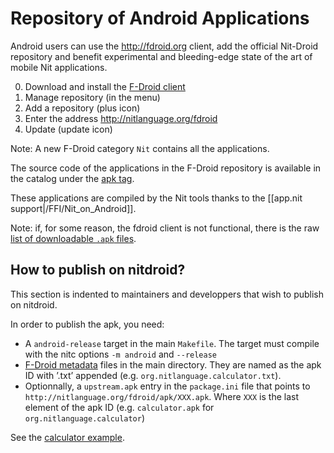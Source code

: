 # Repository of Android Applications

Android users can use the <http://fdroid.org> client, add the official Nit-Droid repository and benefit experimental and bleeding-edge state of the art of mobile Nit applications.

0. Download and install the [F-Droid client](https://f-droid.org/FDroid.apk)
1. Manage repository (in the menu)
2. Add a repository (plus icon)
3. Enter the address <http://nitlanguage.org/fdroid>
4. Update (update icon)

Note: A new F-Droid category `Nit` contains all the applications.

The source code of the applications in the F-Droid repository is available in the catalog under the [apk tag](http://nitlanguage.org/catalog/index.html#tag_apk).

These applications are compiled by the Nit tools thanks to the [[app.nit support|/FFI/Nit_on_Android]].

Note: if, for some reason, the fdroid client is not functional, there is the raw [list of downloadable `.apk` files](list.html).

## How to publish on nitdroid?

This section is indented to maintainers and developpers that wish to publish on nitdroid.

In order to publish the apk, you need:

* A `android-release` target in the main `Makefile`.
  The target must compile with the nitc options `-m android` and `--release`
* [F-Droid metadata](https://f-droid.org/manual/html_node/Metadata.html) files in the main directory.
  They are named as the apk ID with ’.txt’ appended (e.g. `org.nitlanguage.calculator.txt`).
* Optionnally, a `upstream.apk` entry in the `package.ini` file that points to `http://nitlanguage.org/fdroid/apk/XXX.apk`. Where `XXX` is the last element of the apk ID (e.g. `calculator.apk` for `org.nitlanguage.calculator`)

See the [calculator example](https://github.com/nitlang/nit/tree/master/examples/calculator).
